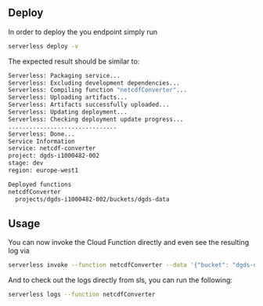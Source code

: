 
## Deploy

In order to deploy the you endpoint simply run

```bash
serverless deploy -v
```

The expected result should be similar to:

```bash
Serverless: Packaging service...
Serverless: Excluding development dependencies...
Serverless: Compiling function "netcdfConverter"...
Serverless: Uploading artifacts...
Serverless: Artifacts successfully uploaded...
Serverless: Updating deployment...
Serverless: Checking deployment update progress...
...............................
Serverless: Done...
Service Information
service: netcdf-converter
project: dgds-i1000482-002
stage: dev
region: europe-west1

Deployed functions
netcdfConverter
  projects/dgds-i1000482-002/buckets/dgds-data
```

## Usage

You can now invoke the Cloud Function directly and even see the resulting log via

```bash
serverless invoke --function netcdfConverter --data '{"bucket": "dgds-data", "name": "glossis/201906181200_DflowFM_gtsm_currents_00_fc.nc", "metageneration": "test", "timeCreated": "test", "updated": "test"}'
```

And to check out the logs directly from sls, you can run the following:

```bash
serverless logs --function netcdfConverter

```


